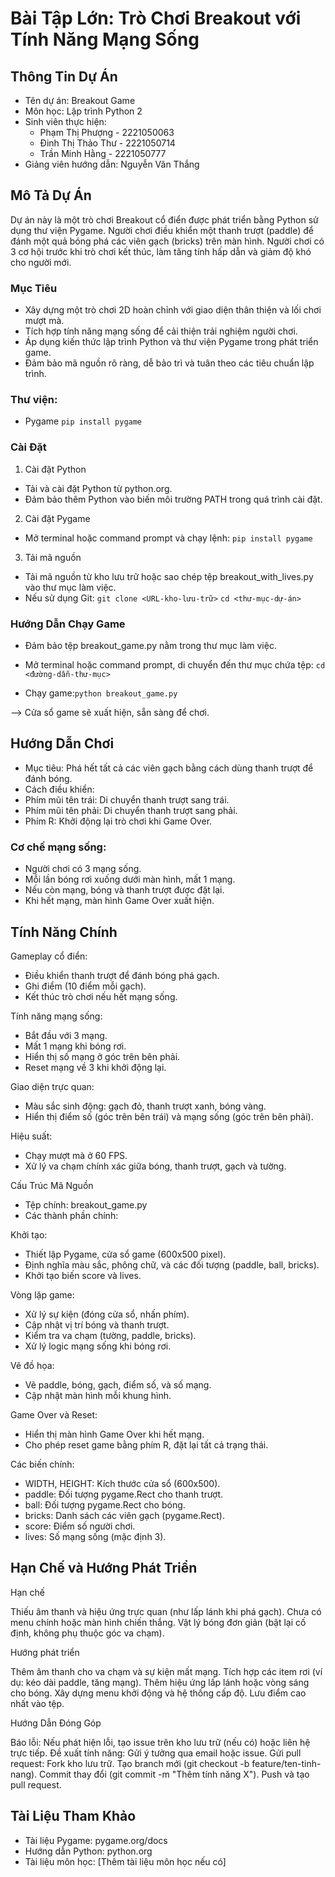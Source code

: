 # Bài Tập Lớn: Trò Chơi Breakout với Tính Năng Mạng Sống
## Thông Tin Dự Án

- Tên dự án: Breakout Game
- Môn học: Lập trình Python 2
- Sinh viên thực hiện: 
    - Phạm Thị Phượng - 2221050063
    - Đinh Thị Thảo Thư - 2221050714
    - Trần Minh Hằng - 2221050777
- Giảng viên hướng dẫn: Nguyễn Văn Thắng

## Mô Tả Dự Án
Dự án này là một trò chơi Breakout cổ điển được phát triển bằng Python sử dụng thư viện Pygame. Người chơi điều khiển một thanh trượt (paddle) để đánh một quả bóng phá các viên gạch (bricks) trên màn hình. Người chơi có 3 cơ hội trước khi trò chơi kết thúc, làm tăng tính hấp dẫn và giảm độ khó cho người mới.
### Mục Tiêu

- Xây dựng một trò chơi 2D hoàn chỉnh với giao diện thân thiện và lối chơi mượt mà.
- Tích hợp tính năng mạng sống để cải thiện trải nghiệm người chơi.
- Áp dụng kiến thức lập trình Python và thư viện Pygame trong phát triển game.
- Đảm bảo mã nguồn rõ ràng, dễ bảo trì và tuân theo các tiêu chuẩn lập trình.


### Thư viện:
- Pygame `pip install pygame`


### Cài Đặt
1. Cài đặt Python

- Tải và cài đặt Python từ python.org.
- Đảm bảo thêm Python vào biến môi trường PATH trong quá trình cài đặt.

2. Cài đặt Pygame
- Mở terminal hoặc command prompt và chạy lệnh: `pip install pygame`



3. Tải mã nguồn

- Tải mã nguồn từ kho lưu trữ hoặc sao chép tệp breakout_with_lives.py vào thư mục làm việc.
- Nếu sử dụng Git: `git clone <URL-kho-lưu-trữ>`
`cd <thư-mục-dự-án>`



### Hướng Dẫn Chạy Game

- Đảm bảo tệp breakout_game.py nằm trong thư mục làm việc.
- Mở terminal hoặc command prompt, di chuyển đến thư mục chứa tệp: `cd <đường-dẫn-thư-mục>`


- Chạy game:`python breakout_game.py`


--> Cửa sổ game sẽ xuất hiện, sẵn sàng để chơi.

## Hướng Dẫn Chơi

- Mục tiêu: Phá hết tất cả các viên gạch bằng cách dùng thanh trượt để đánh bóng.
- Cách điều khiển:
- Phím mũi tên trái: Di chuyển thanh trượt sang trái.
- Phím mũi tên phải: Di chuyển thanh trượt sang phải.
- Phím R: Khởi động lại trò chơi khi Game Over.


### Cơ chế mạng sống:
- Người chơi có 3 mạng sống.
- Mỗi lần bóng rơi xuống dưới màn hình, mất 1 mạng.
- Nếu còn mạng, bóng và thanh trượt được đặt lại.
- Khi hết mạng, màn hình Game Over xuất hiện.



## Tính Năng Chính

Gameplay cổ điển:
- Điều khiển thanh trượt để đánh bóng phá gạch.
- Ghi điểm (10 điểm mỗi gạch).
- Kết thúc trò chơi nếu hết mạng sống.


Tính năng mạng sống:
- Bắt đầu với 3 mạng.
- Mất 1 mạng khi bóng rơi.
- Hiển thị số mạng ở góc trên bên phải.
- Reset mạng về 3 khi khởi động lại.


Giao diện trực quan:
- Màu sắc sinh động: gạch đỏ, thanh trượt xanh, bóng vàng.
- Hiển thị điểm số (góc trên bên trái) và mạng sống (góc trên bên phải).


Hiệu suất:
- Chạy mượt mà ở 60 FPS.
- Xử lý va chạm chính xác giữa bóng, thanh trượt, gạch và tường.



Cấu Trúc Mã Nguồn
- Tệp chính: breakout_game.py
- Các thành phần chính:

Khởi tạo:
- Thiết lập Pygame, cửa sổ game (600x500 pixel).
- Định nghĩa màu sắc, phông chữ, và các đối tượng (paddle, ball, bricks).
- Khởi tạo biến score và lives.


Vòng lặp game:
- Xử lý sự kiện (đóng cửa sổ, nhấn phím).
- Cập nhật vị trí bóng và thanh trượt.
- Kiểm tra va chạm (tường, paddle, bricks).
- Xử lý logic mạng sống khi bóng rơi.


Vẽ đồ họa:
- Vẽ paddle, bóng, gạch, điểm số, và số mạng.
- Cập nhật màn hình mỗi khung hình.


Game Over và Reset:
- Hiển thị màn hình Game Over khi hết mạng.
- Cho phép reset game bằng phím R, đặt lại tất cả trạng thái.



Các biến chính:

- WIDTH, HEIGHT: Kích thước cửa sổ (600x500).
- paddle: Đối tượng pygame.Rect cho thanh trượt.
- ball: Đối tượng pygame.Rect cho bóng.
- bricks: Danh sách các viên gạch (pygame.Rect).
- score: Điểm số người chơi.
- lives: Số mạng sống (mặc định 3).


## Hạn Chế và Hướng Phát Triển
Hạn chế

Thiếu âm thanh và hiệu ứng trực quan (như lấp lánh khi phá gạch).
Chưa có menu chính hoặc màn hình chiến thắng.
Vật lý bóng đơn giản (bật lại cố định, không phụ thuộc góc va chạm).

Hướng phát triển

Thêm âm thanh cho va chạm và sự kiện mất mạng.
Tích hợp các item rơi (ví dụ: kéo dài paddle, tăng mạng).
Thêm hiệu ứng lấp lánh hoặc vòng sáng cho bóng.
Xây dựng menu khởi động và hệ thống cấp độ.
Lưu điểm cao nhất vào tệp.

Hướng Dẫn Đóng Góp

Báo lỗi: Nếu phát hiện lỗi, tạo issue trên kho lưu trữ (nếu có) hoặc liên hệ trực tiếp.
Đề xuất tính năng: Gửi ý tưởng qua email hoặc issue.
Gửi pull request:
Fork kho lưu trữ.
Tạo branch mới (git checkout -b feature/ten-tinh-nang).
Commit thay đổi (git commit -m "Thêm tính năng X").
Push và tạo pull request.



## Tài Liệu Tham Khảo

- Tài liệu Pygame: pygame.org/docs
- Hướng dẫn Python: python.org
- Tài liệu môn học: [Thêm tài liệu môn học nếu có]

